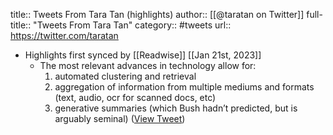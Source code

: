 title:: Tweets From Tara Tan (highlights)
author:: [[@taratan on Twitter]]
full-title:: "Tweets From Tara Tan"
category:: #tweets
url:: https://twitter.com/taratan

- Highlights first synced by [[Readwise]] [[Jan 21st, 2023]]
	- The most relevant advances in technology allow for:
	  1.  automated clustering and retrieval
	  2. aggregation of information from multiple mediums and formats (text, audio, ocr for scanned docs, etc)
	  3. generative summaries (which Bush hadn’t predicted, but is arguably seminal) ([View Tweet](https://twitter.com/taratan/status/1615386005980483584))